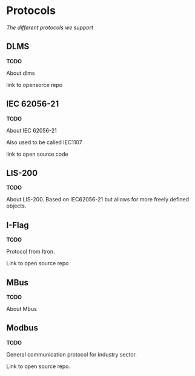 # Protocols

*The different protocols we support*

## DLMS

**TODO**

About dlms

link to opensorce repo


## IEC 62056-21

**TODO**

About IEC 62056-21

Also used to be called IEC1107

link to open source code


## LIS-200

**TODO**

About LIS-200. Based on IEC62056-21 but allows for more freely defined objects.


## I-Flag

**TODO** 

Protocol from Itron. 

Link to open source repo

## MBus

**TODO**

About Mbus

## Modbus

**TODO**

General communication protocol for industry sector. 

Link to open source repo.

